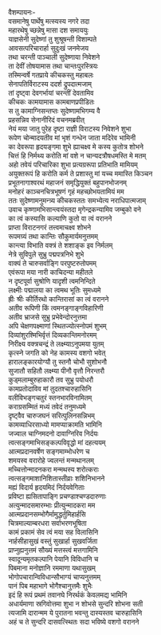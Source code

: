 वैशम्पायनः-  
वसमानेषु पार्थेषु मत्स्यस्य नगरे तदा  
महारथेषु च्छन्नेषु मासा दश समाययुः  
याज्ञसेनी सुदेष्णां तु शुश्रूषन्ती विशाम्पते  
आवसत्परिचारार्हा सुदुःखं जनमेजय  
तथा चरन्ती पाञ्चाली सुदेष्णाया निवेशने  
ता देवीं तोषयामास तथा चान्तःपुरस्त्रियः  
तस्मिन्वर्षे गतप्राये कीचकस्तु महाबलः  
सेनापतिर्विराटस्य ददर्श द्रुपदात्मजाम्  
तां दृष्ट्वा देवगर्भायां चरन्तीं देवतामिव  
कीचकः कामयामास कामबाणप्रपीडितः  
स तु कामाग्निसन्तप्तः सुदेष्णामभिगम्य वै  
प्रहसन्निव सेनानीरिदं वचनमब्रवीत्  
नेयं मया जातु पुरेह दृष्टा राज्ञी विराटस्य निवेशने शुभा  
रूपेण चोन्मादयतीव मां भृशं गन्धेन जाता मदिरेव भामिनी  
का देवरूपा हृदयङ्गमा शुभे ह्याचक्ष्व मे कस्य कुतोत्र शोभने  
चित्तं हि निर्मथ्य करोति मां वशे न चान्यदत्रौषधमस्ति मे मतम्  
अहो तवेयं परिचारिका शुभा प्रत्यग्ररूपा प्रतिभाति मामियम्  
अयुक्तरूपं हि करोति कर्म ते प्रशास्तु मां यच्च ममास्ति किञ्चन  
प्रभूतनागाश्वरथं महाजनं समृद्धियुक्तं बहुपानभोजनम्  
मनोहरं काञ्चनचित्रभूषणं गृहं महच्छोभयतामियं मम  
ततः सुदेष्णामनुमन्त्र्य कीचकस्ततः समभ्येत्य नराधिपात्मजाम्  
उवाच कृष्णामभिसान्त्वयंस्तदा मृगेन्द्रकन्यामिव जम्बुको वने  
का त्वं कस्यासि कल्याणि कुतो वा त्वं वरानने  
प्राप्ता विराटनगरं तत्त्वमाचक्ष्व शोभने  
रूपमग्र्यं तथा कान्तिः सौकुमार्यमनुत्तमम्  
कान्त्या विभाति वक्त्रं ते शशाङ्क इव निर्मलम्  
नेत्रे सुविपुले सुभ्रु पद्मपत्रनिभे शुभे  
वाक्यं ते चारुसर्वाङ्गि परपुष्टरुतोपमम्  
एवंरूपा मया नारी काचिदन्या महीतले  
न दृष्टपूर्वा सुश्रोणि यादृशी त्वमनिन्दिते  
लक्ष्मीः पद्मालया का त्वमथ भूतिः सुमध्यमे  
ह्रीः श्रीः कीर्तिरथो कान्तिरासां का त्वं वरानने  
अतीव रूपिणी किं त्वमनङ्गाङ्गविहारिणी  
अतीव भ्राजसे सुभ्रु प्रभेवेन्दोरनुत्तमा  
अपि चेक्षणपक्ष्माणां स्थितज्योत्स्नोपमं शुभम्  
दिव्यांशुरश्मिभिर्वृत्तं दिव्यकान्तिमनोरमम्  
निरीक्ष्य वक्त्रचन्द्रं ते लक्ष्म्याऽनुपमया युतम्  
कृत्स्ने जगति को नेह कामस्य वशगो भवेत्  
हारालङ्कारयोग्यौ तु स्तनौ चोभौ सुशोभनौ  
सुजातौ सहितौ लक्ष्म्या पीनौ वृत्तौ निरन्तरौ  
कुड्मलाम्बुरुहाकारौ तव सुभ्रु पयोधरौ  
कामप्रतोदाविव मां तुदतश्चारुहासिनि  
वलीविभङ्गचतुरं स्तनभारविनामितम्  
कराग्रसम्मितं मध्यं तवेदं तनुमध्यमे  
दृष्ट्वैव चारुजघनं सरित्पुलिनसन्निभम्  
कामव्याधिरसाध्यो मामप्याक्रामति भामिनि  
जज्वाल चाग्निमदनो दावाग्निरिव निर्दयः  
त्वत्सङ्गमाभिसङ्कल्पविवृद्धो मां दहत्ययम्  
आत्मप्रदानवर्षेण सङ्गमाम्भोधरेण च  
शमयस्व वरारोहे ज्वलन्तं मन्मथानलम्  
मच्चित्तोन्मादनकरा मन्मथस्य शरोत्कराः  
त्वत्सङ्गमाशानिशितास्तीव्राः शशिनिभानने  
मह्यं विदार्य हृदयमिदं निर्दयवेगिताः  
प्रविष्टा ह्यसितापाङ्गि प्रचण्डाश्चण्डदारुणाः  
अत्युन्मादसमारम्भाः प्रीत्युन्मादकरा मम  
आत्मप्रदानसम्भोगैर्मामुद्धर्तुमिहार्हसि  
चित्रमाल्याम्बरधरा सर्वाभरणभूषिता  
कामं प्रकामं सेव त्वं मया सह विलासिनि  
नार्हसीहासुखं वस्तुं सुखार्हा सुखवर्जिता  
प्राप्नुह्यनुत्तमं सौख्यं मत्तस्त्वं मत्तगामिनि  
स्वादून्यमृतकल्पानि पेयानि विविधानि च  
पिबमाना मनोज्ञानि रममाणा यथासुखम्  
भोगोपचारान्विविधान्सौभाग्यं चाप्यनुत्तमम्  
पानं पिब महाभागे भोगैश्चानुत्तमैः शुभैः  
इदं हि रूपं प्रथमं तवानघे निरर्थकं केवलमद्य भामिनि  
अधार्यमाणा स्रगिवोत्तमा शुभा न शोभसे सुन्दरि शोभना सती  
त्यजामि दारान्मम ये पुरातना भवन्तु दास्यस्तव चारुहासिनि  
अहं च ते सुन्दरि दासवत्स्थितः सदा भविष्ये वशगो वरानने  

